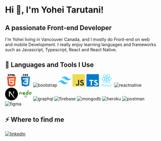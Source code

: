 <h1>Hi 👋, I'm Yohei Tarutani!</h1>

<h2>A passionate Front-end Developer </h2>
I'm Yohei living in Vancouver Canada, and I mostly do Front-end on web and mobile Development.
I really enjoy learning languages and frameworks such as Javascript, Typescript, React and React Native.

<h2>🚀 Languages and Tools I Use</h2>
<p>
<img src="https://raw.githubusercontent.com/devicons/devicon/master/icons/html5/html5-original-wordmark.svg" alt="html5" width="42" height="42" />
<img src="https://raw.githubusercontent.com/devicons/devicon/master/icons/css3/css3-original-wordmark.svg" alt="css3" width="42" height="42" />
<img src="https://upload.wikimedia.org/wikipedia/commons/b/b2/Bootstrap_logo.svg" alt="bootstrap" width="42" height="42" />
<img src="https://raw.githubusercontent.com/devicons/devicon/master/icons/tailwindcss/tailwindcss-original.svg" alt="tailwind" width="42" height="42"/>
<img src="https://raw.githubusercontent.com/devicons/devicon/master/icons/javascript/javascript-original.svg" alt="javascript" width="42" height="42" />
<img src="https://raw.githubusercontent.com/devicons/devicon/master/icons/typescript/typescript-original.svg" alt="typescript" width="42" height="42" />
<img src="https://raw.githubusercontent.com/devicons/devicon/master/icons/react/react-original-wordmark.svg" alt="react" width="42" height="42" />
<img src="https://reactnative.dev/img/header_logo.svg" alt="reactnative" width="42" height="42" /><br/>

<img src="https://raw.githubusercontent.com/devicons/devicon/master/icons/nextjs/nextjs-original.svg" alt="nodejs" width="42" height="42" />
<img src="https://raw.githubusercontent.com/devicons/devicon/master/icons/nodejs/nodejs-plain-wordmark.svg" alt="nodejs" width="42" height="42" />
<img src="https://www.vectorlogo.zone/logos/graphql/graphql-icon.svg" alt="graphql" width="42" height="42" />
<img src="https://www.vectorlogo.zone/logos/firebase/firebase-icon.svg" alt="firebase" width="42" height="42" />
<img src="https://cdn.iconscout.com/icon/free/png-512/free-mongodb-logo-icon-download-in-svg-png-gif-file-formats--wordmark-programming-langugae-freebies-pack-logos-icons-1175138.png?f=webp&w=256" alt="mongodb" width="42" height="42" />
<img src="https://www.vectorlogo.zone/logos/heroku/heroku-icon.svg" alt="heroku" width="42" height="42" />
<img src="https://www.vectorlogo.zone/logos/getpostman/getpostman-icon.svg" alt="postman" width="42" height="42" />
<img src="https://www.vectorlogo.zone/logos/figma/figma-icon.svg" alt="figma" width="42" height="42" />
</p>


<h2>⚡️ Where to find me</h2>
<p><a target="_blank" href="https://www.linkedin.com/in/yohei-tarutani" style="display: inline-block;"><img src="https://img.shields.io/badge/linkedin-logo?style=for-the-badge&logo=linkedin&logoColor=white&color=%230a77b6" alt="linkedin" /></a></p>
